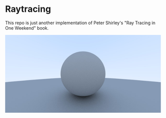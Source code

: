 # Raytracing

This repo is just another implementation of Peter Shirley's "Ray Tracing in One Weekend" book.

![](Screenshots/diffuse.jpeg)